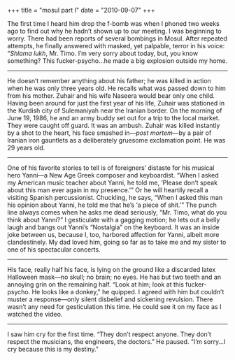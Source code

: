 +++
title = "mosul part I"
date = "2010-09-07"
+++

The first time I heard him drop the f-bomb was when I phoned two weeks ago to find out why he hadn’t shown up to our meeting. I was beginning to worry. There had been reports of several bombings in Mosul. After repeated attempts, he finally answered with masked, yet palpable, terror in his voice: “*Shlama lukh*, Mr. Timo. I’m very sorry about today, but, you know something? This fucker-psycho...he made a big explosion outside my home.

* * *

He doesn’t remember anything about his father; he was killed in action when he was only three years old. He recalls what was passed down to him from his mother. Zuhair and his wife Naseera would bear only one child. Having been around for just the first year of his life, Zuhair was stationed in the Kurdish city of Sulemaniyah near the Iranian border. On the morning of June 19, 1986, he and an army buddy set out for a trip to the local market. They were caught off guard. It was an ambush. Zuhair was killed instantly by a shot to the heart, his face smashed in—*post mortem*—by a pair of Iranian iron gauntlets as a deliberately gruesome exclamation point. He was 29 years old.

* * *

One of his favorite stories to tell is of foreigners’ distaste for his musical hero Yanni—a New Age Greek composer and keyboardist. “When I asked my American music teacher about Yanni, he told me, ‘Please don’t speak about this man ever again in my presence.’” Or he will heartily recall a visiting Spanish percussionist. Chuckling, he says, “When I asked this man his opinion about Yanni, he told me that he’s ‘a piece of shit.’” The punch line always comes when he asks me dead seriously, “Mr. Timo, what do you think about Yanni?” I gesticulate with a gagging motion; he lets out a belly laugh and bangs out Yanni’s “Nostalgia” on the keyboard. It was an inside joke between us, because I, too, harbored affection for Yanni, albeit more clandestinely. My dad loved him, going so far as to take me and my sister to one of his spectacular concerts.

* * *

His face, really half his face, is lying on the ground like a discarded latex Halloween mask&mdash;no skull; no brain; no eyes. He has but two teeth and an annoying grin on the remaining half. “Look at him; look at this fucker-psycho. He looks like a donkey," he quipped. I agreed with him but couldn’t muster a response&mdash;only silent disbelief and sickening revulsion. There wasn’t any need for gesticulation this time. He could see it on my face as I watched the video.

* * *

I saw him cry for the first time. “They don’t respect anyone. They don’t respect the musicians, the engineers, the doctors.” He paused. “I’m sorry…I cry because this is my destiny."